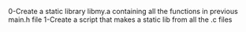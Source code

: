 0-Create a static library libmy.a containing all the functions in previous main.h file
1-Create a script that makes a static lib from all the .c files
